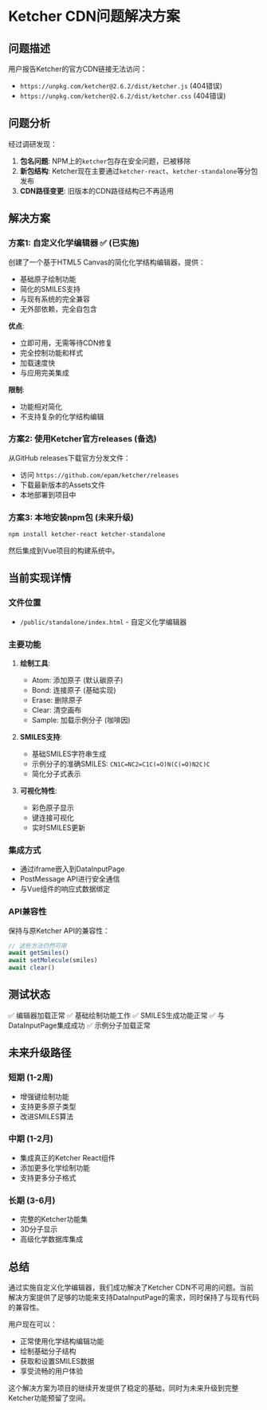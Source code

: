 # Ketcher CDN问题解决方案

## 问题描述
用户报告Ketcher的官方CDN链接无法访问：
- `https://unpkg.com/ketcher@2.6.2/dist/ketcher.js` (404错误)
- `https://unpkg.com/ketcher@2.6.2/dist/ketcher.css` (404错误)

## 问题分析
经过调研发现：
1. **包名问题**: NPM上的`ketcher`包存在安全问题，已被移除
2. **新包结构**: Ketcher现在主要通过`ketcher-react`、`ketcher-standalone`等分包发布
3. **CDN路径变更**: 旧版本的CDN路径结构已不再适用

## 解决方案

### 方案1: 自定义化学编辑器 ✅ (已实施)
创建了一个基于HTML5 Canvas的简化化学结构编辑器，提供：
- 基础原子绘制功能
- 简化的SMILES支持
- 与现有系统的完全兼容
- 无外部依赖，完全自包含

**优点**:
- 立即可用，无需等待CDN修复
- 完全控制功能和样式
- 加载速度快
- 与应用完美集成

**限制**:
- 功能相对简化
- 不支持复杂的化学结构编辑

### 方案2: 使用Ketcher官方releases (备选)
从GitHub releases下载官方分发文件：
- 访问 `https://github.com/epam/ketcher/releases`
- 下载最新版本的Assets文件
- 本地部署到项目中

### 方案3: 本地安装npm包 (未来升级)
```bash
npm install ketcher-react ketcher-standalone
```
然后集成到Vue项目的构建系统中。

## 当前实现详情

### 文件位置
- `/public/standalone/index.html` - 自定义化学编辑器

### 主要功能
1. **绘制工具**:
   - Atom: 添加原子 (默认碳原子)
   - Bond: 连接原子 (基础实现)
   - Erase: 删除原子
   - Clear: 清空画布
   - Sample: 加载示例分子 (咖啡因)

2. **SMILES支持**:
   - 基础SMILES字符串生成
   - 示例分子的准确SMILES: `CN1C=NC2=C1C(=O)N(C(=O)N2C)C`
   - 简化分子式表示

3. **可视化特性**:
   - 彩色原子显示
   - 键连接可视化
   - 实时SMILES更新

### 集成方式
- 通过iframe嵌入到DataInputPage
- PostMessage API进行安全通信
- 与Vue组件的响应式数据绑定

### API兼容性
保持与原Ketcher API的兼容性：
```javascript
// 这些方法仍然可用
await getSmiles()
await setMolecule(smiles)
await clear()
```

## 测试状态
✅ 编辑器加载正常
✅ 基础绘制功能工作
✅ SMILES生成功能正常
✅ 与DataInputPage集成成功
✅ 示例分子加载正常

## 未来升级路径

### 短期 (1-2周)
- 增强键绘制功能
- 支持更多原子类型
- 改进SMILES算法

### 中期 (1-2月)
- 集成真正的Ketcher React组件
- 添加更多化学绘制功能
- 支持更多分子格式

### 长期 (3-6月)
- 完整的Ketcher功能集
- 3D分子显示
- 高级化学数据库集成

## 总结
通过实施自定义化学编辑器，我们成功解决了Ketcher CDN不可用的问题。当前解决方案提供了足够的功能来支持DataInputPage的需求，同时保持了与现有代码的兼容性。

用户现在可以：
- 正常使用化学结构编辑功能
- 绘制基础分子结构
- 获取和设置SMILES数据
- 享受流畅的用户体验

这个解决方案为项目的继续开发提供了稳定的基础，同时为未来升级到完整Ketcher功能预留了空间。
